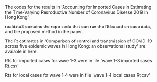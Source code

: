 The codes for the results in 'Accounting for Imported Cases in Estimating the Time-Varying Reproductive Number of Coronavirus Disease 2019 in Hong Kong'

realdata3 contains the rcpp code that can run the Rt based on case data, and the proposed method in the paper.





The Rt estimates in 'Comparison of control and transmission of COVID-19 across five epidemic waves in Hong Kong: an observational study' are avaiable in here.

Rts for imported cases for wave 1-3 were in file 'wave 1-3 imported cases Rt.csv'

Rts for local cases for wave 1-4 were in file 'wave 1-4 local cases Rt.csv'
